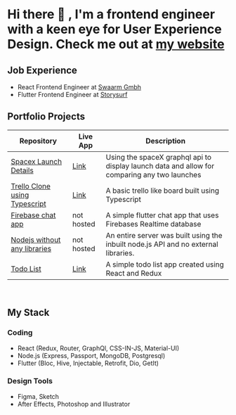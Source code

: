 # Hi there 👋 , I'm a frontend engineer with a keen eye for User Experience Design. Check me out at [my website](https://saurabswaarm.github.io)

## Job Experience
- React Frontend Engineer at [Swaarm Gmbh](https://swaarm.com/)
- Flutter Frontend Engineer at [Storysurf](https://storysurf.app)

## Portfolio Projects

| Repository | Live App | Description |
|------------|----------|-------------|
| [Spacex Launch Details](https://github.com/saurabsalhotra/spacex) | [Link](https://saurab-spacex.netlify.app/) | Using the spaceX graphql api to display launch data and allow for comparing any two launches |
|[Trello Clone using Typescript](https://github.com/saurabsalhotra/typescript-trello-type-app) | [Link](https://saurab-trellotypescript.netlify.app/) | A basic trello like board built using Typescript |
| [Firebase chat app](https://github.com/saurabsalhotra/flutter-firebase-chat-app) | not hosted | A simple flutter chat app that uses Firebases Realtime database |
|[Nodejs without any libraries](https://github.com/saurabsalhotra/nodejs-without-any-libraries) | not hosted | An entire server was built using the inbuilt node.js API and no external libraries. |
| [Todo List](https://github.com/saurabsalhotra/simple-react-redux-router-todolist) | [Link](https://saurab-simpletodolist.netlify.app/) | A simple todo list app created using React and Redux |

<br>

## My Stack

### Coding
- React (Redux, Router, GraphQl, CSS-IN-JS, Material-UI)
- Node.js (Express, Passport, MongoDB, Postgresql)
- Flutter (Bloc, Hive, Injectable, Retrofit, Dio, GetIt)

### Design Tools
- Figma, Sketch
- After Effects, Photoshop and Illustrator
